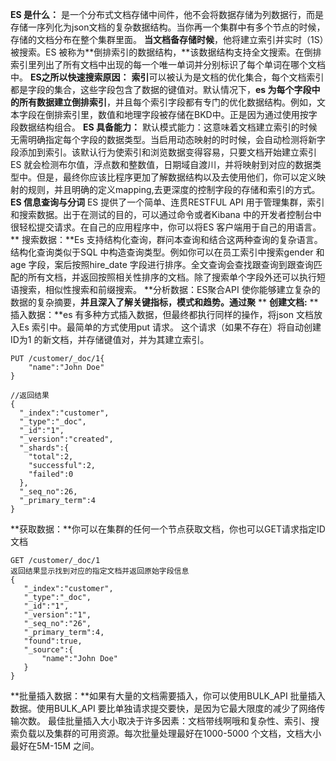 **ES 是什么：**
是一个分布式文档存储中间件，他不会将数据存储为列数据行，而是存储一序列化为json文档的复杂数据结构。当你再一个集群中有多个节点的时候，存储的文档分布在整个集群里面。
**当文档备存储时候**，他将建立索引并实时（1S）被搜索。ES 被称为**倒排索引的数据结构，**该数据结构支持全文搜索。在倒排索引里列出了所有文档中出现的每一个唯一单词并分别标识了每个单词在哪个文档中。
**ES之所以快速搜索原因：**
**索引**可以被认为是文档的优化集合，每个文档索引都是字段的集合，这些字段包含了数据的键值对。默认情况下，**es 为每个字段中的所有数据建立倒排索引**，并且每个索引字段都有专门的优化数据结构。例如，文本字段在倒排索引里，数值和地理字段被存储在BKD中。正是因为通过使用按字段数据结构组合。
**ES 具备能力：**
默认模式能力：这意味着文档建立索引的时候无需明确指定每个字段的数据类型。当启用动态映射的时时候，会自动检测将新字段添加到索引。该默认行为使索引和浏览数据变得容易，只要文档开始建立索引ES 就会检测布尔值，浮点数和整数值，日期域自渡川，并将映射到对应的数据类型中。但是，最终你应该比程序更加了解数据结构以及去使用他们，你可以定义映射的规则，并且明确的定义mapping,去更深度的控制字段的存储和索引的方式。
**ES 信息查询与分词**
        ES 提供了一个简单、连贯RESTFUL  API 用于管理集群，索引和搜索数据。出于在测试的目的，可以通过命令或者Kibana 中的开发者控制台中很轻松提交请求。在自己的应用程序中，你可以将ES 客户端用于自己的用语言。
       ** 搜索数据：**Es 支持结构化查询，群问本查询和结合这两种查询的复杂语言。结构化查询类似于SQL 中构造查询类型。例如你可以在员工索引中搜索gender 和 age 字段，案后按照hire_date 字段进行排序。全文查询会查找跟查询到跟查询匹配的所有文档，并返回按照相关性排序的文档。除了搜索单个字段外还可以执行短语搜索，相似性搜索和前缀搜索。
**分析数据：ES聚合API 使你能够建立复杂的数据的复杂摘要，**并且深入了解关键指标，模式和趋势。通过聚**  **
**创建文档:**
**插入数据：**es 有多种方式插入数据，但最终都执行同样的操作，将json 文档放入Es 索引中。最简单的方式使用put 请求。
这个请求（如果不存在）将自动创建ID为1 的新文档，并存储键值对，并为其建立索引。
```
PUT /customer/_doc/1{
    "name":"John Doe"
}

//返回结果
{
  "_index":"customer",
  "_type":"_doc",
  "_id":"1",
  "_version":"created",
  "_shards":{
    "total":2,
    "successful":2,
    "failed":0
  },
  "_seq_no":26,
  "_primary_term":4
}
```
**获取数据：**你可以在集群的任何一个节点获取文档，你也可以GET请求指定ID 文档
```
GET /customer/_doc/1
返回结果显示找到对应的指定文档并返回原始字段信息
{
   "_index":"customer",
   "_type":"_doc",
   "_id":"1",
   "_version":"1",
   "_seq_no":"26",
   "_primary_term":4,
   "found":true,
   "_source":{
       "name":"John Doe"
   }
}
```
**批量插入数据：**如果有大量的文档需要插入，你可以使用BULK_API 批量插入数据。使用BULK_API 要比单独请求提交要快，是因为它最大限度的减少了网络传输次数。
最佳批量插入大小取决于许多因素：文档带线啊哦和复杂性、索引、搜索负载以及集群的可用资源。每次批量处理最好在1000-5000 个文档，文档大小最好在5M-15M 之间。

